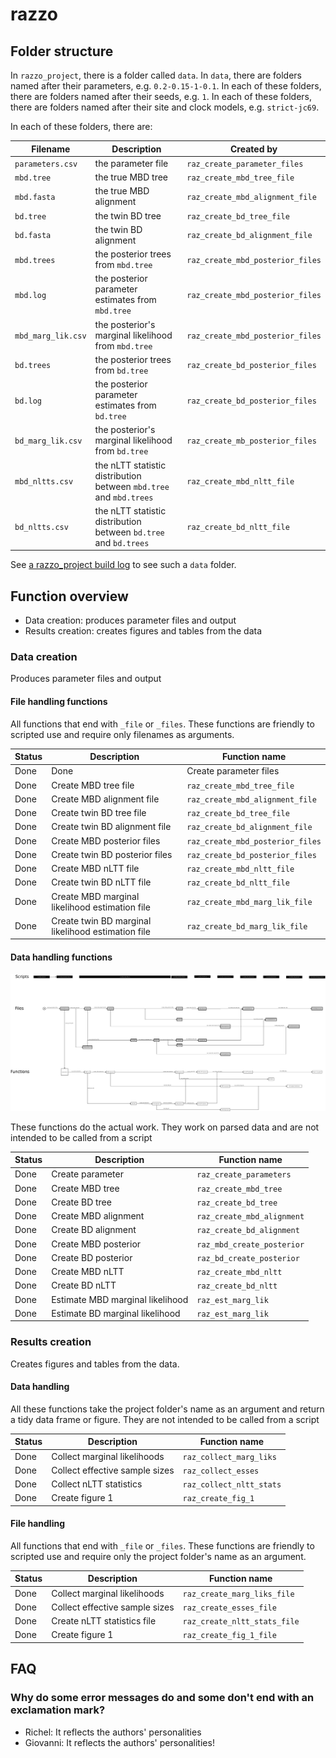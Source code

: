 # razzo

## Folder structure

In `razzo_project`, there is a folder called `data`.
In `data`, there are folders named after their parameters, e.g. `0.2-0.15-1-0.1`.
In each of these folders, there are folders named after their seeds, e.g. `1`.
In each of these folders, there are folders named after their site and clock models, e.g. `strict-jc69`.

In each of these folders, there are:

Filename|Description|Created by
-------------|---------------------------------------|--------------------------
`parameters.csv`|the parameter file|`raz_create_parameter_files`
`mbd.tree`|the true MBD tree|`raz_create_mbd_tree_file`
`mbd.fasta`|the true MBD alignment|`raz_create_mbd_alignment_file`
`bd.tree`|the twin BD tree|`raz_create_bd_tree_file`
`bd.fasta`|the twin BD alignment|`raz_create_bd_alignment_file`
`mbd.trees`|the posterior trees from `mbd.tree`|`raz_create_mbd_posterior_files`
`mbd.log`|the posterior parameter estimates from `mbd.tree`|`raz_create_mbd_posterior_files`
`mbd_marg_lik.csv`|the posterior's marginal likelihood from `mbd.tree`|`raz_create_mbd_posterior_files`
`bd.trees`|the posterior trees from `bd.tree`|`raz_create_bd_posterior_files`
`bd.log`|the posterior parameter estimates from `bd.tree`|`raz_create_bd_posterior_files`
`bd_marg_lik.csv`|the posterior's marginal likelihood from `bd.tree`|`raz_create_mb_posterior_files`
`mbd_nltts.csv`|the nLTT statistic distribution between `mbd.tree` and `mbd.trees`|`raz_create_mbd_nltt_file`
`bd_nltts.csv`|the nLTT statistic distribution between `bd.tree` and `bd.trees`|`raz_create_bd_nltt_file`

See [a razzo_project build log](https://travis-ci.org/richelbilderbeek/razzo_project/jobs/457099656#L1789)
to see such a `data` folder.

## Function overview

 * Data creation: produces parameter files and output
 * Results creation: creates figures and tables from the data

### Data creation

Produces parameter files and output

#### File handling functions

All functions that end with `_file` or `_files`.
These functions are friendly to scripted use and
require only filenames as arguments.

Status|Description|Function name
---|---|---
Done|Done|Create parameter files|`raz_create_parameters_files`
Done|Create MBD tree file|`raz_create_mbd_tree_file`
Done|Create MBD alignment file|`raz_create_mbd_alignment_file`
Done|Create twin BD tree file|`raz_create_bd_tree_file`
Done|Create twin BD alignment file|`raz_create_bd_alignment_file`
Done|Create MBD posterior files|`raz_create_mbd_posterior_files`
Done|Create twin BD posterior files|`raz_create_bd_posterior_files`
Done|Create MBD nLTT file|`raz_create_mbd_nltt_file`
Done|Create twin BD nLTT file|`raz_create_bd_nltt_file`
Done|Create MBD marginal likelihood estimation file|`raz_create_mbd_marg_lik_file`
Done|Create twin BD marginal likelihood estimation file|`raz_create_bd_marg_lik_file`

#### Data handling functions

![Overview of the data handling functions](overview.png)

These functions do the actual work. 
They work on parsed data and are not intended to be called from a script

Status|Description|Function name
---|---|---
Done|Create parameter|`raz_create_parameters`
Done|Create MBD tree|`raz_create_mbd_tree`
Done|Create BD tree|`raz_create_bd_tree`
Done|Create MBD alignment|`raz_create_mbd_alignment`
Done|Create BD alignment|`raz_create_bd_alignment`
Done|Create MBD posterior|`raz_mbd_create_posterior`
Done|Create BD posterior|`raz_bd_create_posterior`
Done|Create MBD nLTT|`raz_create_mbd_nltt`
Done|Create BD nLTT|`raz_create_bd_nltt`
Done|Estimate MBD marginal likelihood|`raz_est_marg_lik`
Done|Estimate BD marginal likelihood|`raz_est_marg_lik`

### Results creation

Creates figures and tables from the data.

#### Data handling

All these functions take the project folder's name as an argument
and return a tidy data frame or figure.
They are not intended to be called from a script

Status|Description|Function name
---|---|---
Done|Collect marginal likelihoods|`raz_collect_marg_liks`
Done|Collect effective sample sizes|`raz_collect_esses`
Done|Collect nLTT statistics|`raz_collect_nltt_stats`
Done|Create figure 1|`raz_create_fig_1`

#### File handling

All functions that end with `_file` or `_files`.
These functions are friendly to scripted use and
require only the project folder's name as an argument.

Status|Description|Function name
---|---|---
Done|Collect marginal likelihoods|`raz_create_marg_liks_file`
Done|Collect effective sample sizes|`raz_create_esses_file`
Done|Create nLTT statistics file|`raz_create_nltt_stats_file`
Done|Create figure 1|`raz_create_fig_1_file`

## FAQ

### Why do some error messages do and some don't end with an exclamation mark?

 * Richel: It reflects the authors' personalities
 * Giovanni: It reflects the authors' personalities!



